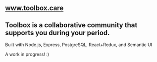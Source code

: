 www.toolbox.care
-----
Toolbox is a collaborative community that supports you during your period.
-----

Built with Node.js, Express, PostgreSQL, React+Redux, and Semantic UI

A work in progress! :)
